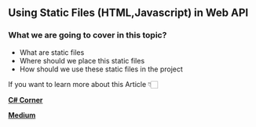 ## Using Static Files (HTML,Javascript) in Web API 

### What we are going to cover in this topic?
- What are static files
- Where should we place this static files
- How should we use these static files in the project  


If you want to learn more about this Article 👇🏻

[**C# Corner**](https://www.c-sharpcorner.com/article/using-static-files-html-javascript-in-web-api/ "C# Corner")

[**Medium**](https://medium.com/nerd-for-tech/using-static-files-html-javascript-in-asp-net-core-web-api-f354676d385 "Medium")
